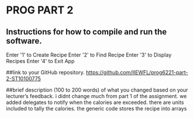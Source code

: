 # PROG PART 2
## Instructions for how to compile and run the software.
Enter '1' to Create Recipe
Enter '2' to Find Recipe
Enter '3' to Display Recipes
Enter '4' to Exit App

##link to your GitHub repository.
https://github.com/IIEWFL/prog6221-part-2-ST10100775

##brief description (100 to 200 words) of what you changed based on your lecturer’s
feedback. i didnt change much from part 1 of the assignment. we added delegates to notify when the calories are exceeded. there are units included to tally the calories. the generic code stores the recipe into arrays
